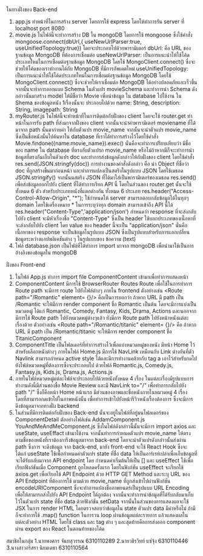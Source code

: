 ในทางฝั่งของ Back-end
1. app.js ทำหน้าที่ในการสร้าง server โดยการใช้ express โดยให้ทำการรัน server ที่ localhost port 8080 
2. movie.js ในไฟล์นี้จะทำการสร้าง DB ใน mongoDB โดยการใช้ mongoose ซึ่งใช้คำสั่ง mongoose.connect(dbUrl,{
    useNewUrlParser:true,
    useUnifiedTopology:true}) 
    โดยจะประกอบไปด้วยพารามิเตอร์ dbUrl: คือ URL ของฐานข้อมูล MongoDB ที่ต้องการเชื่อมต่อ 
    useNewUrlParser: เป็นการแนะนำให้ใช้โค้ดประเภทใหม่ในการเชื่อมต่อฐานข้อมูล MongoDB โดยใช้ MongoClient.connect() ซึ่งจะช่วยให้โค้ดของเราทำงานได้กับ MongoDB ที่มีการอัพเดตใหม่
    useUnifiedTopology: เป็นการแนะนำให้ใช้โค้ดประเภทใหม่ในการเชื่อมต่อฐานข้อมูล MongoDB โดยใช้ MongoClient.connect() ซึ่งจะช่วยให้เราเชื่อมต่อ MongoDB ได้อย่างปลอดภัยและเร็วขึ้น
    จากนั้นจะทำการออกแบบ Schema ในตัวแปร movieSchema และทำการนำ Schema ดังกล่าวนั้นมาสร้าง model ให้มีชื่อว่า Movie เพื่อนำข้อมูล    ใน database ไปใช้งาน ใน Shema ของข้อมูลหนัง 1เรื่องนั้นจะ         ประกอบไปด้วย name: String, description: String, imagepath: String 
3. myRouter.js ในไฟล์นี้จะทำหน้าที่ในการติดต่อกับฝั่งของ client โดยจะใช้ router.get ทำหน้าในการรับ path ที่ส่งมาจากฝั่งของ client จากนั้นจะนำค่าพารามิเตอร์ moviename ที่ได้มาจาก path นั้นมากำหค่า
   ให้กับตัวแปร movie_name จากนั้นจะนำตัวแปร movie_name ซึ่งเป็นชื่อหนังนั้นไปค้นหาใน database ที่เราได้ทำการสร้างไว้โดยใช้คำสั่ง Movie.findone({name:movie_name}).exec() นั่นคือจะทำการเปรียบเทียบว่า    มีชื่อของ name ใน database ที่ตรงกับตัวแปรก movie_name หรือไม่ถ้าหากมีก็จะะทำการนำข้อมูลที่ตรงกันเก็บในตัวแปร doc และทำการส่งข้อมูลดังกล่าวให้กับฝั่งของ client โดยใช้คำสั่ง                            res.send(JSON.stringfy(doc)) การทำงานของคำสั่งดังกล่าว คือ นำ Object ที่ชื่อว่า doc ที่ถูกสร้างขึ้นมาก่อนหน้า และทำการแปลงเป็นสตริงในรูปแบบ JSON โดยใช้เมธอด JSON.stringify() 
   จากนั้นนสตริง JSON ที่ได้มาใส่เป็นพารามิเตอร์ของเมธอด res.send() เพื่อส่งข้อมูลออกไปยัง client ที่ได้ทำการเรียก API นี้ โดยในส่วนของ router.get นั้นจะใช้ทั้งหมด 6 ตัว สำหรับประเภทหนังที่แตกต่างกัน      ทั้งหมด 6 ประเภท
   res.header("Access-Control-Allow-Origin", "*"); ใช้กำหนดให้ server สามารถตอบกลับข้อมูลได้ในทุกๆ domain โดยใช้เครื่องหมาย * ในการระบุว่าทุก domain สามารถเข้าถึง API นี้ได้
   res.header("Content-Type",'application/json') กำหนดว่า response ที่จะส่งกลับไปยัง client จะมีหัวเรื่องชื่อ "Content-Type" ซึ่งเป็น header ใช้บอกประเภทของเนื้อหาที่จะส่งกลับไปยัง client        โดย value ของ header นี้จะเป็น "application/json" นั่นคือเนื้อหาของ response จะเป็นข้อมูลในรูปแบบ JSON ซึ่งเป็นรูปแบบสำหรับการแลกเปลี่ยนข้อมูลระหว่างแอปพลิเคชันต่าง ๆ ในรูปแบบของ                ข้อความ (text)
 4. ไฟล์ database.json เป็นไฟล์ที่ได้ทำการ import มาจาก mongoDB เพื่อนำมาใช้เป็นการอ้างอิงของข้อมูลใน mongoDB
 
 
 ฝั่งของ Front-end
 1.  ในไฟล์ App.js ทำการ import file ComponentContent เข้ามาเพื่อทำการแสดงหน้า 
 2.  ComponentContent มีการใช้ BrowserRouter Routes Route เพื่อใช้ในการทำการ Route path จะมีการ route ไปยังไฟล์ต่างๆ ภายใน frontend ตังอย่างเช่น <Route path="/Romantic" element=        {<Romantic />}/> คือเป็นการบอกว่า ถ้าหาก URL มี path เป็น /Romantic จะให้มีการ render component ชื่อ Romantic เป็นต้น โดยจะมีการแบ่งเป็นหมวดหมู่ ได้แก่ Romantic, Comedy, Fantasy,        Kids, Drama, Actions และนอกจากมีการใช้ Route path ไปยังหมวดหมู่ต่างๆแล้ว ยังมีการ Route path ไปยังหน้าหนังแต่ละเรื่องด้วย ตัวอย่างเช่น <Route path="/Romantic/titanic" element=            {<TitanicComponent/>}/> คือ ถ้าหาก URL มี path เป็น /Romantic/titanic จะให้มีการ render component ชื่อ TitanicComponent
 3.  ComponentTitle เป็นโฟลเดอร์ที่ทำการสร้างไว้เพื่อแบ่งหมวดหมู่ของหนัง มีหน้า Home ไว้สำหรับเลือกหนังต่างๆ ภายในไฟล์ Home.js มีการใช้ NavLink เหมือนกับ Link ต่างกันที่ตัว Navlink สามารถกำหนด        active style ได้และมีการทำงานคล้ายกับ tag a เอาไว้สำหรับกดไปยังไฟล์หมวดหมู่ที่ต้องการซึ่งจะประกอบไป    ด้วยไฟล์ Romantic.js, Comedy.js, Fantasy.js, Kids.js, Drama.js, Actions.js
 4.  ภายในไฟล์หมวดหมู่แต่ละไฟล์จะประกอบไปด้วยหนังทั้งหมด 4 เรื่อง ในแต่ละเรื่องมีรูปแบบการทำงานดังนี้มีส่วนของชื่อ Movie Review และมี NavLink to="/" เพื่อทำการกลับไปยัง path "/" ซึ่งก็คือหน้า Home      หน้าแรก มีส่วนของภาพและชื่อหนังภายในหมวดหมู่ 4 เรื่องโดยที่สามารถกดเข้าไปในภาพหนังนั้น เพื่อทำการเข้าไปยังหน้ารีวิวหนังเรื่องต้องการ ซึ่งจะมีการดึงข้อมูลมาจากทางฝั่ง backend
 5.  ในส่วนที่มีการติดต่อกับฝั่งของ Back-end นั้นจะอยู่ในไฟล์ที่อยู่มนโฟลเดอร์ของ ComponentDetail ตัออย่างไฟล์เช่น AddamComponent.js YouAndMeAndMeComponent.js ซึ่งในไฟล์ดังกล่าวนี้นั้นจะมีการ            import axios และ useState, useEffact เข้ามาใช้งาน จากนั้นทำการกำหนดตัวแปร movie_name ให้ตรงตามชื่อของหนังที่เราต้องการึงข้อมูลมาจาก back-end โดยจะนำตัวแปรดังกล่าวนั้นส่งผ่าน path ซึ่งการ      จะดึงข้อมูล จาก back-end, มายัง front-end จะใช้ React Hook ซึ่งจะได้แก่ useState ใช้เพื่อกำหนดค่าตัวแปร state ที่ชื่อ data ให้เป็นอาร์เรย์เปล่าเพื่อเก็บข้อมูลที่จะได้รับกลับมาจาก API endpoint โดย      กำหนดค่าเริ่มต้นให้เป็น []   และ useEffect ใช้เพื่อเรียกฟังก์ชันเมื่อ Component ถูกโหลดครั้งแรก  โดยในฟังก์ชัน useEffect จะเรียกใช้ axios.get เพื่อเรียกใช้ API Endpoint ด้วย HTTP GET Method        และระบุ URL ของ API Endpoint ที่ต้องการใช้ ตามด้วย movie_name ที่ถูกส่งเข้าไปผ่านฟังก์ชัน encodeURIComponent ซึ่งจะทำการแปลงชื่อภาพยนตร์เป็นรูปแบบ URL Encoding เพื่อให้สามารถส่งไปยัง API      Endpoint ได้ถูกต้อง จากนั้นจะทำการนำข้อมูลที่ได้รับกลับมาเก็บไว้ในตัวแปร state ที่ชื่อ data ด้วยฟังก์ชัน setData จากนั้นในส่วนของการแสดงผลจะใช้ JSX ในการ render HTML โดยตรวจสอบว่าข้อมูลใน        state ตัวแปร data มีค่าหรือไม่ ถ้ามีก็จะทำการใช้ .map() function ในการวน loop ผ่านข้อมูลแต่ละรายการ แล้วแสดงผลในแต่ละตัวอย่าง HTML โดยใช้ class และ tag ต่าง ๆ และสุดท้ายคือการส่งออก        component ผ่าน export ของ React ในตอนท้ายของโค้ด

สมาชิกในกลุ่ม
1.นายพงศกร จันทสุวรรณ 6310110289
2.นายวชิรวิทย์ แซ่จุ้ง 6310110446
3.นางสาวอริสรา นิยมเดชา 6310110564
 
